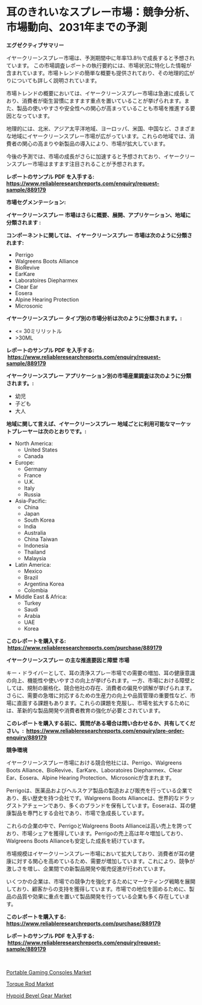 <p><h1>耳のきれいなスプレー市場：競争分析、市場動向、2031年までの予測</h1></p><p><strong>エグゼクティブサマリー</strong></p>
<p><p>イヤークリーンスプレー市場は、予測期間中に年率13.8％で成長すると予想されています。 この市場調査レポートの執行要約には、市場状況に特化した情報が含まれています。市場トレンドの簡単な概要も提供されており、その地理的広がりについても詳しく説明されています。</p><p>市場トレンドの概要においては、イヤークリーンスプレー市場は急速に成長しており、消費者が衛生習慣にますます重点を置いていることが挙げられます。また、製品の使いやすさや安全性への関心が高まっていることも市場を推進する要因となっています。</p><p>地理的には、北米、アジア太平洋地域、ヨーロッパ、米国、中国など、さまざまな地域にイヤークリーンスプレー市場が広がっています。これらの地域では、消費者の関心の高まりや新製品の導入により、市場が拡大しています。</p><p>今後の予測では、市場の成長がさらに加速すると予想されており、イヤークリーンスプレー市場はますます注目されることが予想されます。</p></p>
<p><strong>レポートのサンプル PDF を入手する: <a href="https://www.reliableresearchreports.com/enquiry/request-sample/889179">https://www.reliableresearchreports.com/enquiry/request-sample/889179</a></strong></p>
<p><strong>市場セグメンテーション:</strong></p>
<p><strong> イヤークリーンスプレー 市場はさらに概要、展開、アプリケーション、地域に分類されます :</strong></p>
<p><strong>コンポーネントに関しては、 イヤークリーンスプレー 市場は次のように分類されます: &nbsp;</strong></p>
<p><ul><li>Perrigo</li><li>Walgreens Boots Alliance</li><li>BioRevive</li><li>EarKare</li><li>Laboratoires Diepharmex</li><li>Clear Ear</li><li>Eosera</li><li>Alpine Hearing Protection</li><li>Microsonic</li></ul></p>
<p><strong> イヤークリーンスプレー タイプ別の市場分析は次のように分類されます。:</strong></p>
<p><ul><li><= 30ミリリットル</li><li>>30ML</li></ul></p>
<p><strong>レポートのサンプル PDF を入手する: &nbsp;<a href="https://www.reliableresearchreports.com/enquiry/request-sample/889179">https://www.reliableresearchreports.com/enquiry/request-sample/889179</a></strong></p>
<p><strong> イヤークリーンスプレー アプリケーション別の市場産業調査は次のように分類されます。:</strong></p>
<p><ul><li>幼児</li><li>子ども</li><li>大人</li></ul></p>
<p><strong>地域に関して言えば、イヤークリーンスプレー 地域ごとに利用可能なマーケットプレーヤーは次のとおりです。:</strong></p>
<p><ul>
    <li>
        North America:
        <ul>
            <li>United States</li>
            <li>Canada</li>
        </ul>
    </li>
    <li>
        Europe:
        <ul>
            <li>Germany</li>
            <li>France</li>
            <li>U.K.</li>
            <li>Italy</li>
            <li>Russia</li>
        </ul>
    </li>
    <li>
        Asia-Pacific:
        <ul>
            <li>China</li>
            <li>Japan</li>
            <li>South Korea</li>
            <li>India</li>
            <li>Australia</li>
            <li>China Taiwan</li>
            <li>Indonesia</li>
            <li>Thailand</li>
            <li>Malaysia</li>
        </ul>
    </li>
    <li>
        Latin America:
        <ul>
            <li>Mexico</li>
            <li>Brazil</li>
            <li>Argentina Korea</li>
            <li>Colombia</li>
        </ul>
    </li>
    <li>
        Middle East & Africa:
        <ul>
            <li>Turkey</li>
            <li>Saudi</li>
            <li>Arabia</li>
            <li>UAE</li>
            <li>Korea</li>
        </ul>
    </li>
    </ul></p>
<p><strong>このレポートを購入する: &nbsp;<a href="https://www.reliableresearchreports.com/purchase/889179">https://www.reliableresearchreports.com/purchase/889179</a></strong></p>
<p><strong>イヤークリーンスプレー の主な推進要因と障壁 市場</strong></p>
<p><p>キー・ドライバーとして、耳の清浄スプレー市場での需要の増加、耳の健康意識の向上、機能性や使いやすさの向上が挙げられます。一方、市場における障壁としては、規制の厳格化、競合他社の存在、消費者の偏見や誤解が挙げられます。さらに、需要の急増に対応するための生産力の向上や品質管理の重要性など、市場に直面する課題もあります。これらの課題を克服し、市場を拡大するためには、革新的な製品開発や消費者教育の強化が必要とされています。</p></p>
<p><strong>このレポートを購入する前に、質問がある場合は問い合わせるか、共有してください。:&nbsp; <a href="https://www.reliableresearchreports.com/enquiry/pre-order-enquiry/889179">https://www.reliableresearchreports.com/enquiry/pre-order-enquiry/889179</a></strong></p>
<p><strong>競争環境</strong></p>
<p><p>イヤークリーンスプレー市場における競合他社には、Perrigo、Walgreens Boots Alliance、BioRevive、EarKare、Laboratoires Diepharmex、Clear Ear、Eosera、Alpine Hearing Protection、Microsonicが含まれます。</p><p>Perrigoは、医薬品およびヘルスケア製品の製造および販売を行っている企業であり、長い歴史を持つ会社です。Walgreens Boots Allianceは、世界的なドラッグストアチェーンであり、多くのブランドを保有しています。Eoseraは、耳の健康製品を専門とする会社であり、市場で急成長しています。</p><p>これらの企業の中で、PerrigoとWalgreens Boots Allianceは高い売上を誇っており、市場シェアを獲得しています。Perrigoの売上高は年々増加しており、Walgreens Boots Allianceも安定した成長を続けています。</p><p>市場規模はイヤークリーンスプレー市場において拡大しており、消費者が耳の健康に対する関心を高めているため、需要が増加しています。これにより、競争が激しさを増し、企業間での新製品開発や販売促進が行われています。</p><p>いくつかの企業は、市場での競争力を強化するためにマーケティング戦略を展開しており、顧客からの支持を獲得しています。市場での地位を固めるために、製品の品質や効果に重点を置いて製品開発を行っている企業も多く存在しています。</p></p>
<p><strong>このレポートを購入する: &nbsp; <a href="https://www.reliableresearchreports.com/purchase/889179">https://www.reliableresearchreports.com/purchase/889179</a></strong></p>
<p><strong>レポートのサンプル PDF を入手する: &nbsp;<a href="https://www.reliableresearchreports.com/enquiry/request-sample/889179">https://www.reliableresearchreports.com/enquiry/request-sample/889179</a></strong><strong></strong></p>
<p>&nbsp;</p>
<p><p><a href="https://github.com/Sherrillcrooksxa8i18ucf2m/Market-Research-Report-List-1/blob/main/portable-gaming-consoles-market.md">Portable Gaming Consoles Market</a></p><p><a href="https://lydian-appliance-61d.notion.site/Torque-Rod-Market-Offer-Valuable-Insights-into-Market-Size-Market-Share-Market-Trends-and-Project-7e13f7fafefe4700a5c6c09f6c5c7571">Torque Rod Market</a></p><p><a href="https://summer-dogwood-3e9.notion.site/Hypoid-Bevel-Gear-Market-Growth-Market-Trends-COVID-19-Impact-and-Forecasts-for-period-from-2024--0c0eb7c25384427ebc39ba11cdc4e409">Hypoid Bevel Gear Market</a></p></p>